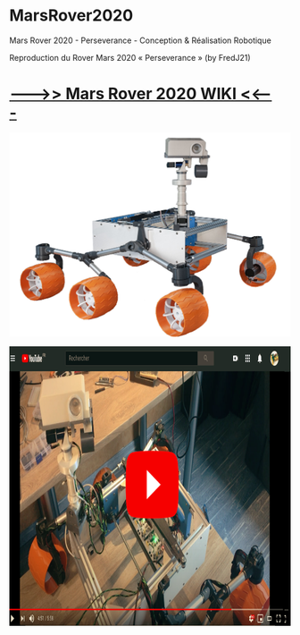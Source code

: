 # MarsRover2020
Mars Rover 2020 - Perseverance - Conception & Réalisation Robotique

Reproduction du Rover Mars 2020 « Perseverance » (by FredJ21)

# [--->> Mars Rover 2020 WIKI <<---](https://github.com/FredJ21/MarsRover2020/wiki) 

![Fred s Rover](/photos/086_MarsRover_Fredj21.jpg)



<a href="https://www.youtube.com/playlist?list=PLPA2ZF9G4l--smeL5xHTISZBblAAfhV12">
<img src="/images/on_youtube.png"  height="500">
</a>  


